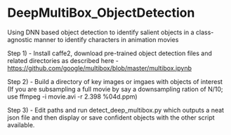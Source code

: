 # DeepMultiBox_ObjectDetection
Using DNN based object detection to identify salient objects in a class-agnostic manner to identify characters in animation movies

Step 1) - Install caffe2, download pre-trained object detection files and related directories as described here - https://github.com/google/multibox/blob/master/multibox.ipynb

Step 2) - Build a directory of key images or imgaes with objects of interest (If you are subsampling a full movie by say a downsampling ration of N/10; use ffmpeg -i movie.avi -r 2.398 %04d.ppm)

Step 3) - Edit paths and run detect_deep_multibox.py which outputs a neat json file and then display or save confident objects with the other script available.
